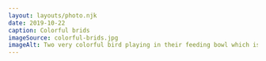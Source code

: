 ```yaml
---
layout: layouts/photo.njk
date: 2019-10-22
caption: Colorful brids
imageSource: colorful-brids.jpg
imageAlt: Two very colorful bird playing in their feeding bowl which is attached on a tree.
---
```

